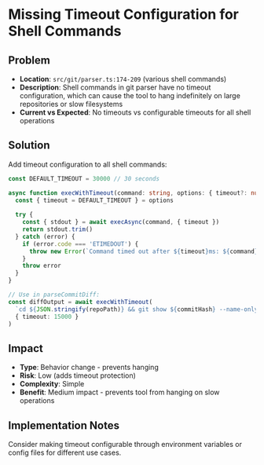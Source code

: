 # Missing Timeout Configuration for Shell Commands

## Problem
- **Location**: `src/git/parser.ts:174-209` (various shell commands)
- **Description**: Shell commands in git parser have no timeout configuration, which can cause the tool to hang indefinitely on large repositories or slow filesystems
- **Current vs Expected**: No timeouts vs configurable timeouts for all shell operations

## Solution
Add timeout configuration to all shell commands:

```typescript
const DEFAULT_TIMEOUT = 30000 // 30 seconds

async function execWithTimeout(command: string, options: { timeout?: number } = {}): Promise<string> {
  const { timeout = DEFAULT_TIMEOUT } = options
  
  try {
    const { stdout } = await execAsync(command, { timeout })
    return stdout.trim()
  } catch (error) {
    if (error.code === 'ETIMEDOUT') {
      throw new Error(`Command timed out after ${timeout}ms: ${command}`)
    }
    throw error
  }
}

// Use in parseCommitDiff:
const diffOutput = await execWithTimeout(
  `cd ${JSON.stringify(repoPath)} && git show ${commitHash} --name-only --format=""`,
  { timeout: 15000 }
)
```

## Impact
- **Type**: Behavior change - prevents hanging
- **Risk**: Low (adds timeout protection)
- **Complexity**: Simple
- **Benefit**: Medium impact - prevents tool from hanging on slow operations

## Implementation Notes
Consider making timeout configurable through environment variables or config files for different use cases.